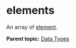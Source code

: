 # elements

An array of [element](r_element.md#).

**Parent topic:** [Data Types](../data_types/c_datatypes.md)

